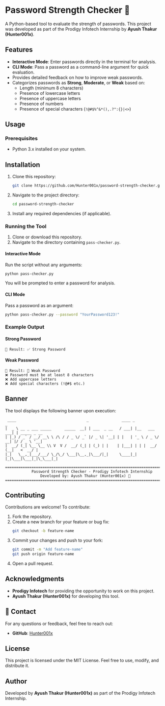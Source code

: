 # Password Strength Checker 🔐

A Python-based tool to evaluate the strength of passwords. This project was developed as part of the Prodigy Infotech Internship by **Ayush Thakur (Hunter001x)**.

## Features
- **Interactive Mode**: Enter passwords directly in the terminal for analysis.
- **CLI Mode**: Pass a password as a command-line argument for quick evaluation.
- Provides detailed feedback on how to improve weak passwords.
- Categorizes passwords as **Strong**, **Moderate**, or **Weak** based on:
  - Length (minimum 8 characters)
  - Presence of lowercase letters
  - Presence of uppercase letters
  - Presence of numbers
  - Presence of special characters (`!@#$%^&*(),.?":{}|<>`)

## Usage

### Prerequisites
- Python 3.x installed on your system.

## Installation
1. Clone this repository:
   ```bash
   git clone https://github.com/Hunter001x/password-strength-checker.git
   ```
2. Navigate to the project directory:
   ```bash
   cd password-strength-checker
   ```
3. Install any required dependencies (if applicable).


### Running the Tool
1. Clone or download this repository.
2. Navigate to the directory containing `pass-checker.py`.

#### Interactive Mode
Run the script without any arguments:
```bash
python pass-checker.py
```
You will be prompted to enter a password for analysis.

#### CLI Mode
Pass a password as an argument:
```bash
python pass-checker.py --password "YourPassword123!"
```

### Example Output
#### Strong Password
```
🔎 Result: ✅ Strong Password
```

#### Weak Password
```
🔎 Result: 🚫 Weak Password
❌ Password must be at least 8 characters
❌ Add uppercase letters
❌ Add special characters (!@#$ etc.)
```

## Banner
The tool displays the following banner upon execution:
```
 ____                                _               ____ _               _             
|  _ \ __ _ ___ _____      _____  __| | ___  _ __   / ___| |__   ___  ___| | _____ _ __ 
| |_) / _` / __/ __\ \ /\ / / _ \/ _` |/ _ \| '__| | |   | '_ \ / _ \/ __| |/ / _ \ '__|
|  __/ (_| \__ \__ \\ V  V /  __/ (_| | (_) | |    | |___| | | |  __/ (__|   <  __/ |   
|_|   \__,_|___/___/ \_/\_/ \___|\__,_|\___/|_|     \____|_| |_|\___|\___|_|\_\___|_|   
                                                                                       
==========================================================================================
            Password Strength Checker - Prodigy Infotech Internship
                Developed by: Ayush Thakur (Hunter001x) 🔐
==========================================================================================
```

## Contributing
Contributions are welcome! To contribute:
1. Fork the repository.
2. Create a new branch for your feature or bug fix:
   ```bash
   git checkout -b feature-name
   ```
3. Commit your changes and push to your fork:
   ```bash
   git commit -m "Add feature-name"
   git push origin feature-name
   ```
4. Open a pull request.

## Acknowledgments
- **Prodigy Infotech** for providing the opportunity to work on this project.
- **Ayush Thakur (Hunter001x)** for developing this tool.

## 📧 Contact
For any questions or feedback, feel free to reach out:
- **GitHub**: [Hunter001x](https://github.com/aayushthakur001)


## License
This project is licensed under the MIT License. Feel free to use, modify, and distribute it.

## Author
Developed by **Ayush Thakur (Hunter001x)** as part of the Prodigy Infotech Internship.
